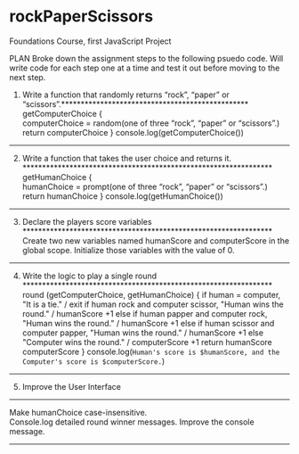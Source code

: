 # rockPaperScissors
Foundations Course, first JavaScript Project

PLAN
Broke down the assignment steps to the following psuedo code.  Will write code for each step one at a time and test it out before moving to the next step.

1) Write a function that randomly returns “rock”, “paper” or “scissors”.************************************************
getComputerChoice {    
computerChoice = random(one of three “rock”, “paper” or “scissors”.)
return computerChoice
}
console.log(getComputerChoice())
********************************************************************************************************************

2)  Write a function that takes the user choice and returns it.  ****************************************************************
getHumanChoice {    
humanChoice = prompt(one of three “rock”, “paper” or “scissors”.)
return humanChoice
}
console.log(getHumanChoice())
********************************************************************************************************************

3) Declare the players score variables  ****************************************************************
Create two new variables named humanScore and computerScore in the global scope.
Initialize those variables with the value of 0.
********************************************************************************************************************

4) Write the logic to play a single round  ****************************************************************
round (getComputerChoice, getHumanChoice) {
if human = computer, "It is a tie." / exit
if human rock and computer scissor, "Human wins the round." / humanScore +1
else if human papper and computer rock, "Human wins the round." /  humanScore +1
else if human scissor and computer papper, "Human wins the round." /  humanScore +1
else "Computer wins the round." / computerScore +1
return humanScore computerScore
}
console.log(`Human's score is $humanScore, and the Computer's score is $computerScore.`)
*****************************************************************************************

5) Improve the User Interface
****************************************************************
Make humanChoice case-insensitive.  
Console.log detailed round winner messages.
Improve the console message.
********************************************************************************
